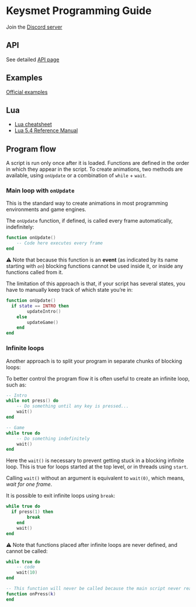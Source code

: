 # Keysmet Programming Guide
Join the [Discord server](https://discord.gg/kYZQket7BS)

## API

See detailed [API page](./api.md)

## Examples

[Official examples](https://keysmet.io/user/keysmet)

## Lua

- [Lua cheatsheet](https://devhints.io/lua)
- [Lua 5.4 Reference Manual](https://www.lua.org/manual/5.4/)

## Program flow

A script is run only once after it is loaded. Functions are defined in the order in which they appear in the script.
To create animations, two methods are available, using `onUpdate` or a combination of `while` + `wait`.

### Main loop with `onUpdate`

This is the standard way to create animations in most programming environments and game engines.

The `onUpdate` function, if defined, is called every frame automatically, indefinitely:

```lua
function onUpdate()
	-- Code here executes every frame
end
```

⚠️ Note that because this function is an **event** (as indicated by its name starting with *`on`*) blocking functions cannot be used inside it, or inside any functions called from it. 

The limitation of this approach is that, if your script has several states, you have to manually keep track of which state you’re in:

```lua
function onUpdate()
  if state == INTRO then
		updateIntro()
	else
		updateGame()
	end
end
```

### Infinite loops

Another approach is to split your program in separate chunks of blocking loops:

To better control the program flow it is often useful to create an infinite loop, such as:

```lua
-- Intro
while not press() do
	-- Do something until any key is pressed...
	wait()
end

-- Game
while true do
	-- Do something indefinitely
	wait()
end
```

Here the `wait()` is necessary to prevent getting stuck in a blocking infinite loop. This is true for loops started at the top level, or in threads using `start`. 

Calling `wait()` without an argument is equivalent to `wait(0)`, which means, *wait for one frame*. 

It is possible to exit infinite loops using `break`:

```lua
while true do
  if press(1) then
		break
	end
	wait()
end
```

⚠️ Note that functions placed after infinite loops are never defined, and cannot be called:

```lua
while true do
	-- code
	wait(10)
end

-- This function will never be called because the main script never reaches this point
function onPress(k)
end
```
